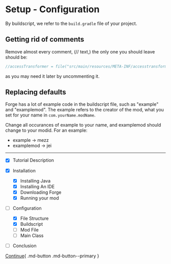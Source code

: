 # Setup - Configuration

By buildscript, we refer to the `build.gradle` file of your project.

## Getting rid of comments

Remove almost every comment, (// text,) the only one you should leave should be:

```java
//accessTransformer = file("src/main/resources/META-INF/accesstransformer.cfg")
```

as you may need it later by uncommenting it. 

## Replacing defaults

Forge has a lot of example code in the buildscript file, such as "example" and "examplemod". The example refers to the creator of the mod, what you set for your name in `com.yourName.modName`.

Change all occurances of example to your name, and examplemod should change to your modid. For an example:

- example -> mezz
- examplemod -> jei

---

- [x] Tutorial Description
- [x] Installation
    * [x] Installing Java
    * [x] Installing An IDE
    * [x] Downloading Forge
    * [x] Running your mod
- [ ] Configuration
    * [x] File Structure
    * [x] Buildscript
    * [ ] Mod File
    * [ ] Main Class
- [ ] Conclusion


[Continue](mod-file.md){ .md-button .md-button--primary }